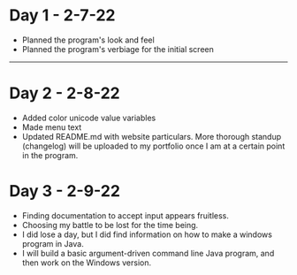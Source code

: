 Day 1 - 2-7-22
==============

- Planned the program's look and feel
- Planned the program's verbiage for the initial screen
-----------------------------------------------------------------------------------------------

Day 2 - 2-8-22
==============

- Added color unicode value variables
- Made menu text
- Updated README.md with website particulars. More thorough standup (changelog) will be
  uploaded to my portfolio once I am at a certain point in the program.

Day 3 - 2-9-22
==============

- Finding documentation to accept input appears fruitless.
- Choosing my battle to be lost for the time being.
- I did lose a day, but I did find information on how to make a windows program in Java.
- I will build a basic argument-driven command line Java program, and then work on the
  Windows version.
